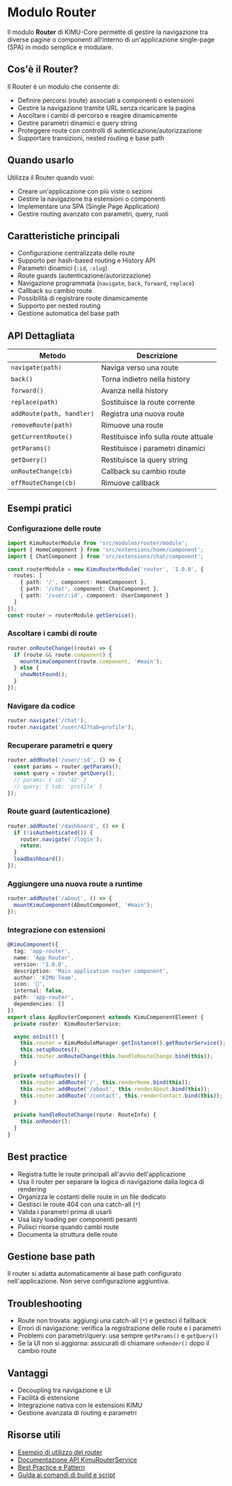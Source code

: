 # Modulo Router

Il modulo **Router** di KIMU-Core permette di gestire la navigazione tra diverse pagine o componenti all'interno di un'applicazione single-page (SPA) in modo semplice e modulare.

## Cos'è il Router?
Il Router è un modulo che consente di:
- Definire percorsi (route) associati a componenti o estensioni
- Gestire la navigazione tramite URL senza ricaricare la pagina
- Ascoltare i cambi di percorso e reagire dinamicamente
- Gestire parametri dinamici e query string
- Proteggere route con controlli di autenticazione/autorizzazione
- Supportare transizioni, nested routing e base path

## Quando usarlo
Utilizza il Router quando vuoi:
- Creare un'applicazione con più viste o sezioni
- Gestire la navigazione tra estensioni o componenti
- Implementare una SPA (Single Page Application)
- Gestire routing avanzato con parametri, query, ruoli

## Caratteristiche principali
- Configurazione centralizzata delle route
- Supporto per hash-based routing e History API
- Parametri dinamici (`:id`, `:slug`)
- Route guards (autenticazione/autorizzazione)
- Navigazione programmata (`navigate`, `back`, `forward`, `replace`)
- Callback su cambio route
- Possibilità di registrare route dinamicamente
- Supporto per nested routing
- Gestione automatica del base path

## API Dettagliata
| Metodo | Descrizione |
|--------|-------------|
| `navigate(path)` | Naviga verso una route |
| `back()` | Torna indietro nella history |
| `forward()` | Avanza nella history |
| `replace(path)` | Sostituisce la route corrente |
| `addRoute(path, handler)` | Registra una nuova route |
| `removeRoute(path)` | Rimuove una route |
| `getCurrentRoute()` | Restituisce info sulla route attuale |
| `getParams()` | Restituisce i parametri dinamici |
| `getQuery()` | Restituisce la query string |
| `onRouteChange(cb)` | Callback su cambio route |
| `offRouteChange(cb)` | Rimuove callback |

## Esempi pratici
### Configurazione delle route
```typescript
import KimuRouterModule from 'src/modules/router/module';
import { HomeComponent } from 'src/extensions/home/component';
import { ChatComponent } from 'src/extensions/chat/component';

const routerModule = new KimuRouterModule('router', '1.0.0', {
  routes: [
    { path: '/', component: HomeComponent },
    { path: '/chat', component: ChatComponent },
    { path: '/user/:id', component: UserComponent }
  ]
});
const router = routerModule.getService();
```

### Ascoltare i cambi di route
```typescript
router.onRouteChange((route) => {
  if (route && route.component) {
    mountKimuComponent(route.component, '#main');
  } else {
    showNotFound();
  }
});
```

### Navigare da codice
```typescript
router.navigate('/chat');
router.navigate('/user/42?tab=profile');
```

### Recuperare parametri e query
```typescript
router.addRoute('/user/:id', () => {
  const params = router.getParams();
  const query = router.getQuery();
  // params: { id: '42' }
  // query: { tab: 'profile' }
});
```

### Route guard (autenticazione)
```typescript
router.addRoute('/dashboard', () => {
  if (!isAuthenticated()) {
    router.navigate('/login');
    return;
  }
  loadDashboard();
});
```

### Aggiungere una nuova route a runtime
```typescript
router.addRoute('/about', () => {
  mountKimuComponent(AboutComponent, '#main');
});
```

### Integrazione con estensioni
```typescript
@KimuComponent({
  tag: 'app-router',
  name: 'App Router',
  version: '1.0.0',
  description: 'Main application router component',
  author: 'KIMU Team',
  icon: '🧭',
  internal: false,
  path: 'app-router',
  dependencies: []
})
export class AppRouterComponent extends KimuComponentElement {
  private router: KimuRouterService;

  async onInit() {
    this.router = KimuModuleManager.getInstance().getRouterService();
    this.setupRoutes();
    this.router.onRouteChange(this.handleRouteChange.bind(this));
  }

  private setupRoutes() {
    this.router.addRoute('/', this.renderHome.bind(this));
    this.router.addRoute('/about', this.renderAbout.bind(this));
    this.router.addRoute('/contact', this.renderContact.bind(this));
  }

  private handleRouteChange(route: RouteInfo) {
    this.onRender();
  }
}
```

## Best practice
- Registra tutte le route principali all'avvio dell'applicazione
- Usa il router per separare la logica di navigazione dalla logica di rendering
- Organizza le costanti delle route in un file dedicato
- Gestisci le route 404 con una catch-all (`*`)
- Valida i parametri prima di usarli
- Usa lazy loading per componenti pesanti
- Pulisci risorse quando cambi route
- Documenta la struttura delle route

## Gestione base path
Il router si adatta automaticamente al base path configurato nell'applicazione. Non serve configurazione aggiuntiva.

## Troubleshooting
- Route non trovata: aggiungi una catch-all (`*`) e gestisci il fallback
- Errori di navigazione: verifica la registrazione delle route e i parametri
- Problemi con parametri/query: usa sempre `getParams()` e `getQuery()`
- Se la UI non si aggiorna: assicurati di chiamare `onRender()` dopo il cambio route

## Vantaggi
- Decoupling tra navigazione e UI
- Facilità di estensione
- Integrazione nativa con le estensioni KIMU
- Gestione avanzata di routing e parametri

## Risorse utili
- [Esempio di utilizzo del router](../examples/router-example.md)
- [Documentazione API KimuRouterService](../../framework/modules/router)
- [Best Practice e Pattern](../../framework/extensions/best-practices.md)
- [Guida ai comandi di build e script](../../framework/extensions/build-deployment.md)
